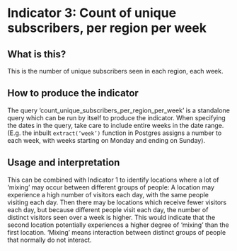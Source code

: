 # Indicator 3: Count of unique subscribers, per region per week

## What is this?

This is the number of unique subscribers seen in each region, each week. 

## How to produce the indicator

The query ‘count_unique_subscribers_per_region_per_week’ is a standalone query which can be run by itself to produce the indicator. When specifying the dates in the query, take care to include entire weeks in the date range. (E.g. the inbuilt `extract(‘week’)` function in Postgres assigns a number to each week, with weeks starting on Monday and ending on Sunday).

## Usage and interpretation

This can be combined with Indicator 1 to identify locations where a lot of ‘mixing’ may occur between different groups of people: A location may experience a high number of visitors each day, with the same people visiting each day. Then there may be locations which receive fewer visitors each day, but because different people visit each day, the number of distinct visitors seen over a week is higher. This would indicate that the second location potentially experiences a higher degree of ‘mixing’ than the first location. ‘Mixing’ means interaction between distinct groups of people that normally do not interact.
